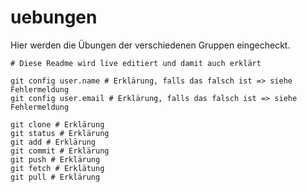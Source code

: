 # uebungen
Hier werden die Übungen der verschiedenen Gruppen eingecheckt.

```shell
# Diese Readme wird live editiert und damit auch erklärt

git config user.name # Erklärung, falls das falsch ist => siehe Fehlermeldung
git config user.email # Erklärung, falls das falsch ist => siehe Fehlermeldung

git clone # Erklärung
git status # Erklärung
git add # Erklärung
git commit # Erklärung
git push # Erklärung
git fetch # Erklätung
git pull # Erklärung
```
